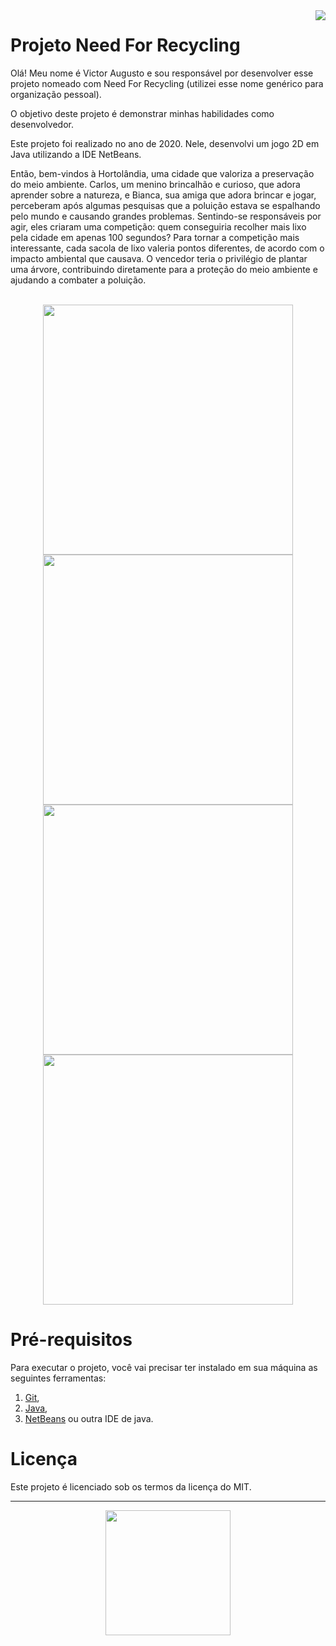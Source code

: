<img src="https://github.com/VictorAugustoRodriguesGomes/Projeto_ARK_09_Java/blob/main/img/base/java.png?raw=true" align="right"/>

# Projeto Need For Recycling

Olá! Meu nome é Victor Augusto e sou responsável por desenvolver esse projeto nomeado com Need For Recycling (utilizei esse nome genérico para organização pessoal).

O objetivo deste projeto é demonstrar minhas habilidades como desenvolvedor.

Este projeto foi realizado no ano de 2020. Nele, desenvolvi um jogo 2D em Java utilizando a IDE NetBeans. 

Então, bem-vindos à Hortolândia, uma cidade que valoriza a preservação do meio ambiente. Carlos, um menino brincalhão e curioso, que adora aprender sobre a natureza, e Bianca, sua amiga que adora brincar e jogar, perceberam após algumas pesquisas que a poluição estava se espalhando pelo mundo e causando grandes problemas. Sentindo-se responsáveis por agir, eles criaram uma competição: quem conseguiria recolher mais lixo pela cidade em apenas 100 segundos? Para tornar a competição mais interessante, cada sacola de lixo valeria pontos diferentes, de acordo com o impacto ambiental que causava. O vencedor teria o privilégio de plantar uma árvore, contribuindo diretamente para a proteção do meio ambiente e ajudando a combater a poluição.

</br>

<div align="center">
<img src="https://github.com/VictorAugustoRodriguesGomes/Need_For_Recycling/blob/main/img/F1.png?raw=true" width="400"/>
<img src="https://github.com/VictorAugustoRodriguesGomes/Need_For_Recycling/blob/main/img/F2.png?raw=true" width="400"/>
<img src="https://github.com/VictorAugustoRodriguesGomes/Need_For_Recycling/blob/main/img/F3.png?raw=true" width="400"/>
<img src="https://github.com/VictorAugustoRodriguesGomes/Need_For_Recycling/blob/main/img/F4.png?raw=true" width="400"/>
</div>

# Pré-requisitos

Para executar o projeto, você vai precisar ter instalado em sua máquina as seguintes ferramentas:
1. [Git](https://git-scm.com),
2. [Java](https://www.java.com/pt-BR/),
3. [NetBeans](https://netbeans.apache.org/) ou outra IDE de java.

# Licença

Este projeto é licenciado sob os termos da licença do MIT.

---------

<div align="center" >
<img src="https://github.com/VictorAugustoRodriguesGomes/Need_For_Recycling/blob/main/img/F5.png?raw=true" width="200"/>
</div>